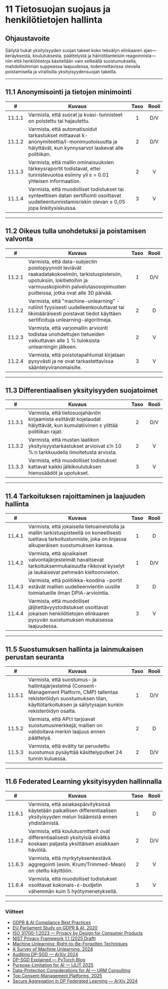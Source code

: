 # 11 Tietosuojan suojaus ja henkilötietojen hallinta

## Ohjaustavoite

Säilytä tiukat yksityisyyden suojan takeet koko tekoälyn elinkaaren ajan—keräyksestä, koulutuksesta, päättelystä ja häiriötilanteisiin reagoinnista—niin että henkilötietoja käsitellään vain selkeällä suostumuksella, mahdollisimman suppeassa laajuudessa, todennettavissa olevalla poistamisella ja virallisilla yksityisyydensuojan takeilla.

---

## 11.1 Anonymisointi ja tietojen minimointi

|   #    | Kuvaus                                                                                                                                                | Taso | Rooli |
| :----: | ----------------------------------------------------------------------------------------------------------------------------------------------------- | :--: | :---: |
| 11.1.1 | Varmista, että suorat ja kvasi-tunnisteet on poistettu tai hajautettu.                                                                                |  1   |  D/V  |
| 11.1.2 | Varmista, että automatisoidut tarkastukset mittaavat k-anonymiteettia/l-monimuotoisuutta ja hälyttävät, kun kynnysarvot laskevat alle politiikan.     |  2   |  D/V  |
| 11.1.3 | Varmista, että mallin ominaisuuksien tärkeysraportit todistavat, ettei tunnistevuotoa esiinny yli ε = 0.01 yhteisen informaation.                     |  2   |   V   |
| 11.1.4 | Varmista, että muodolliset todistukset tai synteettisen datan sertifiointi osoittavat uudelleentunnistamisriskin olevan ≤ 0,05 jopa linkitysiskuissa. |  3   |   V   |

---

## 11.2 Oikeus tulla unohdetuksi ja poistamisen valvonta

|   #    | Kuvaus                                                                                                                                                                                                    | Taso | Rooli |
| :----: | --------------------------------------------------------------------------------------------------------------------------------------------------------------------------------------------------------- | :--: | :---: |
| 11.2.1 | Varmista, että data-subjectin poistopyynnöt leviävät raakadatakokoelmiin, tarkistuspisteisiin, upotuksiin, lokitietoihin ja varmuuskopioihin palvelutasosopimusten puitteissa, jotka ovat alle 30 päivää. |  1   |  D/V  |
| 11.2.2 | Varmista, että "machine-unlearning" -rutiinit fyysisesti uudelleenkouluttavat tai likimääräisesti poistavat tiedot käyttäen sertifioituja unlearning-algoritmeja.                                         |  2   |   D   |
| 11.2.3 | Varmista, että varjomallin arviointi todistaa unohdettujen tietueiden vaikuttavan alle 1 % tuloksista unlearningin jälkeen.                                                                               |  2   |   V   |
| 11.2.4 | Varmista, että poistotapahtumat kirjataan pysyvästi ja ne ovat tarkastettavissa sääntelyviranomaisille.                                                                                                   |  3   |   V   |

---

## 11.3 Differentiaalisen yksityisyyden suojatoimet

|   #    | Kuvaus                                                                                                                      | Taso | Rooli |
| :----: | --------------------------------------------------------------------------------------------------------------------------- | :--: | :---: |
| 11.3.1 | Varmista, että tietosuojahäviön kirjaamista esittävät kojelaudat hälyttävät, kun kumulatiivinen ε ylittää politiikan rajat. |  2   |  D/V  |
| 11.3.2 | Varmista, että mustan laatikon yksityisyystarkastukset arvioivat ε̂:n 10 %:n tarkkuudella ilmoitetusta arvosta.             |  2   |   V   |
| 11.3.3 | Varmista, että muodolliset todistukset kattavat kaikki jälkikoulutuksen hienosäädöt ja upotukset.                           |  3   |   V   |

---

## 11.4 Tarkoituksen rajoittaminen ja laajuuden hallinta

|   #    | Kuvaus                                                                                                                                                                  | Taso | Rooli |
| :----: | ----------------------------------------------------------------------------------------------------------------------------------------------------------------------- | :--: | :---: |
| 11.4.1 | Varmista, että jokaisella tietoaineistolla ja mallin tarkistuspisteellä on koneellisesti luettava tarkoitustunniste, joka on linjassa alkuperäisen suostumuksen kanssa. |  1   |   D   |
| 11.4.2 | Varmista, että ajoaikaiset valvontajärjestelmät havaitsevat tarkoituksenmukaisuutta rikkovat kyselyt ja laukaisevat pehmeän kieltoonvieton.                             |  1   |  D/V  |
| 11.4.3 | Varmista, että politiikka-koodina -portit estävät mallien uudelleenvientin uusille toimialueille ilman DPIA-arviointia.                                                 |  3   |   D   |
| 11.4.4 | Varmista, että muodolliset jäljitettävyystodistukset osoittavat jokaisen henkilötietojen elinkaaren pysyvän suostumuksen mukaisessa laajuudessa.                        |  3   |   V   |

---

## 11.5 Suostumuksen hallinta ja lainmukaisen perustan seuranta

|   #    | Kuvaus                                                                                                                                                                                          | Taso | Rooli |
| :----: | ----------------------------------------------------------------------------------------------------------------------------------------------------------------------------------------------- | :--: | :---: |
| 11.5.1 | Varmista, että suostumus- ja hallintajärjestelmä (Consent-Management Platform, CMP) tallentaa rekisteröidyn suostumuksen tilan, käyttötarkoituksen ja säilytysajan kunkin rekisteröidyn osalta. |  1   |  D/V  |
| 11.5.2 | Varmista, että API:t tarjoavat suostumusmerkkejä; mallien on validoitava merkin laajuus ennen päättelyä.                                                                                        |  2   |   D   |
| 11.5.3 | Varmista, että evätty tai peruutettu suostumus pysäyttää käsittelyputket 24 tunnin kuluessa.                                                                                                    |  2   |  D/V  |

---

## 11.6 Federated Learning yksityisyyden hallinnalla

|   #    | Kuvaus                                                                                                                         | Taso | Rooli |
| :----: | ------------------------------------------------------------------------------------------------------------------------------ | :--: | :---: |
| 11.6.1 | Varmista, että asiakaspäivityksissä käytetään paikallisen differentiaalisen yksityisyyden melun lisäämistä ennen yhdistämistä. |  1   |   D   |
| 11.6.2 | Varmista, että koulutusmittarit ovat differentiaalisesti yksityisiä eivätkä koskaan paljasta yksittäisen asiakkaan häviötä.    |  2   |  D/V  |
| 11.6.3 | Varmista, että myrkytyksenkestävä aggregointi (esim. Krum/Trimmed-Mean) on otettu käyttöön.                                    |  2   |   V   |
| 11.6.4 | Varmista, että muodolliset todistukset osoittavat kokonais-ε-budjetin vähemmän kuin 5 hyötymenetyksellä.                       |  3   |   V   |

---

### Viitteet

* [GDPR & AI Compliance Best Practices](https://www.exabeam.com/explainers/gdpr-compliance/the-intersection-of-gdpr-and-ai-and-6-compliance-best-practices/)
* [EU Parliament Study on GDPR & AI, 2020](https://www.europarl.europa.eu/RegData/etudes/STUD/2020/641530/EPRS_STU%282020%29641530_EN.pdf)
* [ISO 31700-1:2023 — Privacy by Design for Consumer Products](https://www.iso.org/standard/84977.html)
* [NIST Privacy Framework 1.1 (2025 Draft)](https://www.nist.gov/privacy-framework)
* [Machine Unlearning: Right-to-Be-Forgotten Techniques](https://www.kaggle.com/code/tamlhp/machine-unlearning-the-right-to-be-forgotten)
* [A Survey of Machine Unlearning, 2024](https://arxiv.org/html/2209.02299v6)
* [Auditing DP-SGD — ArXiv 2024](https://arxiv.org/html/2405.14106v4)
* [DP-SGD Explained — PyTorch Blog](https://medium.com/pytorch/differential-privacy-series-part-1-dp-sgd-algorithm-explained-12512c3959a3)
* [Purpose-Limitation for AI — IJLIT 2025](https://academic.oup.com/ijlit/article/doi/10.1093/ijlit/eaaf003/8121663)
* [Data-Protection Considerations for AI — URM Consulting](https://www.urmconsulting.com/blog/data-protection-considerations-for-artificial-intelligence-ai)
* [Top Consent-Management Platforms, 2025](https://www.enzuzo.com/blog/best-consent-management-platforms)
* [Secure Aggregation in DP Federated Learning — ArXiv 2024](https://arxiv.org/abs/2407.19286)

